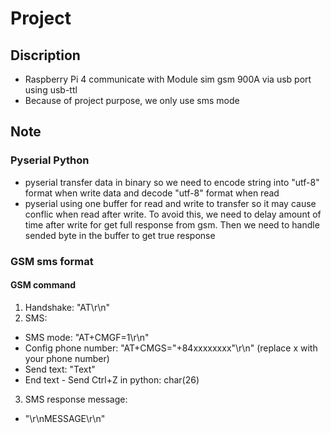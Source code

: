 # Project
## Discription
- Raspberry Pi 4 communicate with Module sim gsm 900A via usb port using usb-ttl
- Because of project purpose, we only use sms mode
## Note
### Pyserial Python
- pyserial transfer data in binary so we need to encode string into "utf-8" format when write data and decode "utf-8" format when read
- pyserial using one buffer for read and write to transfer so it may cause conflic when read after write. To avoid this, we need to delay amount of time after write for get full response from gsm. Then we need to handle sended byte in the buffer to get true response
### GSM sms format
#### GSM command
1. Handshake: "AT\r\n"
2. SMS:
- SMS mode: "AT+CMGF=1\r\n"
- Config phone number: "AT+CMGS=\"+84xxxxxxxx\"\r\n" (replace x with your phone number)
- Send text: "Text"
- End text - Send Ctrl+Z in python: char(26)
3. SMS response message:
- "\r\nMESSAGE\r\n"